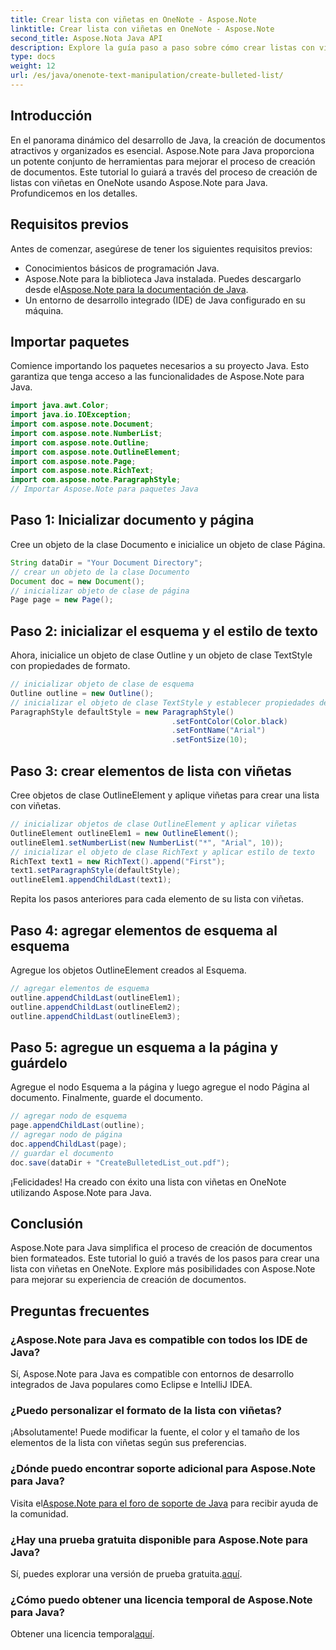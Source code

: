 ```yaml
---
title: Crear lista con viñetas en OneNote - Aspose.Note
linktitle: Crear lista con viñetas en OneNote - Aspose.Note
second_title: Aspose.Nota Java API
description: Explore la guía paso a paso sobre cómo crear listas con viñetas en OneNote usando Aspose.Note para Java. Mejore la creación de sus documentos con facilidad.
type: docs
weight: 12
url: /es/java/onenote-text-manipulation/create-bulleted-list/
---
```

## Introducción
En el panorama dinámico del desarrollo de Java, la creación de documentos atractivos y organizados es esencial. Aspose.Note para Java proporciona un potente conjunto de herramientas para mejorar el proceso de creación de documentos. Este tutorial lo guiará a través del proceso de creación de listas con viñetas en OneNote usando Aspose.Note para Java. Profundicemos en los detalles.
## Requisitos previos
Antes de comenzar, asegúrese de tener los siguientes requisitos previos:
- Conocimientos básicos de programación Java.
-  Aspose.Note para la biblioteca Java instalada. Puedes descargarlo desde el[Aspose.Note para la documentación de Java](https://reference.aspose.com/note/java/).
- Un entorno de desarrollo integrado (IDE) de Java configurado en su máquina.
## Importar paquetes
Comience importando los paquetes necesarios a su proyecto Java. Esto garantiza que tenga acceso a las funcionalidades de Aspose.Note para Java.
```java
import java.awt.Color;
import java.io.IOException;
import com.aspose.note.Document;
import com.aspose.note.NumberList;
import com.aspose.note.Outline;
import com.aspose.note.OutlineElement;
import com.aspose.note.Page;
import com.aspose.note.RichText;
import com.aspose.note.ParagraphStyle;
// Importar Aspose.Note para paquetes Java
```
## Paso 1: Inicializar documento y página
Cree un objeto de la clase Documento e inicialice un objeto de clase Página.
```java
String dataDir = "Your Document Directory";
// crear un objeto de la clase Documento
Document doc = new Document();
// inicializar objeto de clase de página
Page page = new Page();
```
## Paso 2: inicializar el esquema y el estilo de texto
Ahora, inicialice un objeto de clase Outline y un objeto de clase TextStyle con propiedades de formato.
```java
// inicializar objeto de clase de esquema
Outline outline = new Outline();
// inicializar el objeto de clase TextStyle y establecer propiedades de formato
ParagraphStyle defaultStyle = new ParagraphStyle()
                                    .setFontColor(Color.black)
                                    .setFontName("Arial")
                                    .setFontSize(10);
```
## Paso 3: crear elementos de lista con viñetas
Cree objetos de clase OutlineElement y aplique viñetas para crear una lista con viñetas.
```java
// inicializar objetos de clase OutlineElement y aplicar viñetas
OutlineElement outlineElem1 = new OutlineElement();
outlineElem1.setNumberList(new NumberList("*", "Arial", 10));
// inicializar el objeto de clase RichText y aplicar estilo de texto
RichText text1 = new RichText().append("First");
text1.setParagraphStyle(defaultStyle);
outlineElem1.appendChildLast(text1);
```
Repita los pasos anteriores para cada elemento de su lista con viñetas.
## Paso 4: agregar elementos de esquema al esquema
Agregue los objetos OutlineElement creados al Esquema.
```java
// agregar elementos de esquema
outline.appendChildLast(outlineElem1);
outline.appendChildLast(outlineElem2);
outline.appendChildLast(outlineElem3);
```
## Paso 5: agregue un esquema a la página y guárdelo
Agregue el nodo Esquema a la página y luego agregue el nodo Página al documento. Finalmente, guarde el documento.
```java
// agregar nodo de esquema
page.appendChildLast(outline);
// agregar nodo de página
doc.appendChildLast(page);
// guardar el documento
doc.save(dataDir + "CreateBulletedList_out.pdf");
```
¡Felicidades! Ha creado con éxito una lista con viñetas en OneNote utilizando Aspose.Note para Java.
## Conclusión
Aspose.Note para Java simplifica el proceso de creación de documentos bien formateados. Este tutorial lo guió a través de los pasos para crear una lista con viñetas en OneNote. Explore más posibilidades con Aspose.Note para mejorar su experiencia de creación de documentos.
## Preguntas frecuentes
### ¿Aspose.Note para Java es compatible con todos los IDE de Java?
Sí, Aspose.Note para Java es compatible con entornos de desarrollo integrados de Java populares como Eclipse e IntelliJ IDEA.
### ¿Puedo personalizar el formato de la lista con viñetas?
¡Absolutamente! Puede modificar la fuente, el color y el tamaño de los elementos de la lista con viñetas según sus preferencias.
### ¿Dónde puedo encontrar soporte adicional para Aspose.Note para Java?
 Visita el[Aspose.Note para el foro de soporte de Java](https://forum.aspose.com/c/note/28) para recibir ayuda de la comunidad.
### ¿Hay una prueba gratuita disponible para Aspose.Note para Java?
 Sí, puedes explorar una versión de prueba gratuita.[aquí](https://releases.aspose.com/).
### ¿Cómo puedo obtener una licencia temporal de Aspose.Note para Java?
 Obtener una licencia temporal[aquí](https://purchase.aspose.com/temporary-license/).